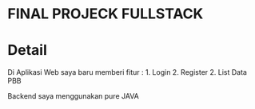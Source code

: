 # FINAL PROJECK FULLSTACK

<h1> Detail </h1>

<p>
Di Aplikasi Web saya baru memberi fitur :
  1. Login
  2. Register
  2. List Data PBB
  
  Backend saya menggunakan pure JAVA 
</p>
